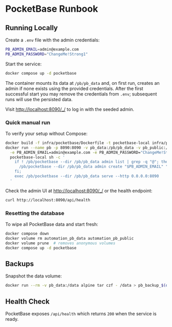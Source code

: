 # PocketBase Runbook

## Running Locally

Create a `.env` file with the admin credentials:

```bash
PB_ADMIN_EMAIL=admin@example.com
PB_ADMIN_PASSWORD="ChangeMe!Strong1"
```

Start the service:

```bash
docker compose up -d pocketbase
```

The container mounts its data at `/pb/pb_data` and, on first run, creates an admin if none exists using the provided credentials. After the first successful start you may remove the credentials from `.env`; subsequent runs will use the persisted data.

Visit [http://localhost:8090/\_/](http://localhost:8090/_/) to log in with the seeded admin.

### Quick manual run

To verify your setup without Compose:

```bash
docker build -f infra/pocketbase/Dockerfile -t pocketbase-local infra/pocketbase
docker run --name pb -p 8090:8090 -v pb_data:/pb/pb_data -v pb_public:/pb/pb_public \
  -e PB_ADMIN_EMAIL=admin@example.com -e PB_ADMIN_PASSWORD="ChangeMe!Strong1" \
  pocketbase-local sh -c '
    if ! /pb/pocketbase --dir /pb/pb_data admin list | grep -q "@"; then
      /pb/pocketbase --dir /pb/pb_data admin create "$PB_ADMIN_EMAIL" "$PB_ADMIN_PASSWORD";
    fi;
    exec /pb/pocketbase --dir /pb/pb_data serve --http 0.0.0.0:8090
  '
```

Check the admin UI at [http://localhost:8090/\_/](http://localhost:8090/_/) or the health endpoint:

```bash
curl http://localhost:8090/api/health
```

### Resetting the database

To wipe all PocketBase data and start fresh:

```bash
docker compose down
docker volume rm automation_pb_data automation_pb_public
docker volume prune  # removes anonymous volumes
docker compose up -d pocketbase
```

## Backups

Snapshot the data volume:

```bash
docker run --rm -v pb_data:/data alpine tar czf - /data > pb_backup_$(date +%F).tgz
```

## Health Check

PocketBase exposes `/api/health` which returns `200` when the service is ready.
